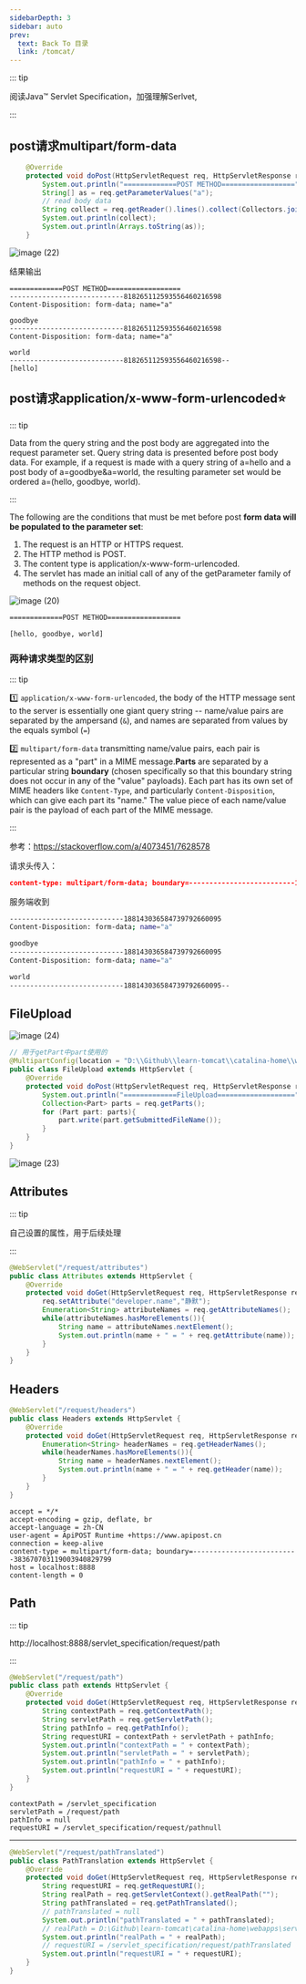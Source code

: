 ```yaml
---
sidebarDepth: 3
sidebar: auto
prev:
  text: Back To 目录
  link: /tomcat/
---
```


::: tip

阅读Java™ Servlet Specification，加强理解Serlvet,

:::

## post请求multipart/form-data

```java {6}
    @Override
    protected void doPost(HttpServletRequest req, HttpServletResponse resp) throws ServletException, IOException {
        System.out.println("=============POST METHOD==================");
        String[] as = req.getParameterValues("a");
        // read body data
        String collect = req.getReader().lines().collect(Collectors.joining(System.lineSeparator()));
        System.out.println(collect);
        System.out.println(Arrays.toString(as));
    }
```

![image (22)](https://gitee.com/q10viking/PictureRepos/raw/master/images//202112050620460.jpg)

结果输出

```
=============POST METHOD==================
----------------------------818265112593556460216598
Content-Disposition: form-data; name="a"

goodbye
----------------------------818265112593556460216598
Content-Disposition: form-data; name="a"

world
----------------------------818265112593556460216598--
[hello]
```

## post请求application/x-www-form-urlencoded:star:

::: tip

Data from the query string and the post body are aggregated into the request parameter set. Query string data is presented before post body data. For example, if a request is made with a query string of a=hello and a post body of a=goodbye&a=world, the resulting parameter set would be ordered a=(hello, goodbye, world).

:::

The following are the conditions that must be met before post **form data will be populated to the parameter set**:

1. The request is an HTTP or HTTPS request.
2. The HTTP method is POST.
3. The content type is application/x-www-form-urlencoded.
4. The servlet has made an initial call of any of the getParameter family of methods on the request object.

![image (20)](https://gitee.com/q10viking/PictureRepos/raw/master/images//202112050618418.jpg)

```sh
=============POST METHOD==================

[hello, goodbye, world]
```

### 两种请求类型的区别

::: tip

:one: `application/x-www-form-urlencoded`, the body of the HTTP message sent to the server is essentially one giant query string -- name/value pairs are separated by the ampersand (`&`), and names are separated from values by the equals symbol (`=`)

:two: `multipart/form-data` transmitting name/value pairs, each pair is represented as a "part" in a MIME message.**Parts** are separated by a particular string **boundary** (chosen specifically so that this boundary string does not occur in any of the "value" payloads). Each part has its own set of MIME headers like `Content-Type`, and particularly `Content-Disposition`, which can give each part its "name." The value piece of each name/value pair is the payload of each part of the MIME message.

:::

参考：https://stackoverflow.com/a/4073451/7628578

请求头传入：

```json
content-type: multipart/form-data; boundary=--------------------------188143036584739792660095
```

服务端收到

```sh
----------------------------188143036584739792660095
Content-Disposition: form-data; name="a"

goodbye
----------------------------188143036584739792660095
Content-Disposition: form-data; name="a"

world
----------------------------188143036584739792660095--
```



## FileUpload

![image (24)](https://gitee.com/q10viking/PictureRepos/raw/master/images//202112060630551.jpg)

```java
// 用于getPart中part使用的
@MultipartConfig(location = "D:\\Github\\learn-tomcat\\catalina-home\\webapps\\servlet-specification\\uploads")
public class FileUpload extends HttpServlet {
    @Override
    protected void doPost(HttpServletRequest req, HttpServletResponse resp) throws ServletException, IOException {
        System.out.println("=============FileUpload===================");
        Collection<Part> parts = req.getParts();
        for (Part part: parts){
            part.write(part.getSubmittedFileName());
        }
    }
}
```

![image (23)](https://gitee.com/q10viking/PictureRepos/raw/master/images//202112060629324.jpg)

## Attributes

::: tip

自己设置的属性，用于后续处理

:::

```java
@WebServlet("/request/attributes")
public class Attributes extends HttpServlet {
    @Override
    protected void doGet(HttpServletRequest req, HttpServletResponse resp) throws ServletException, IOException {
        req.setAttribute("developer.name","静默");
        Enumeration<String> attributeNames = req.getAttributeNames();
        while(attributeNames.hasMoreElements()){
            String name = attributeNames.nextElement();
            System.out.println(name + " = " + req.getAttribute(name));
        }
    }
}
```

## Headers

```java
@WebServlet("/request/headers")
public class Headers extends HttpServlet {
    @Override
    protected void doGet(HttpServletRequest req, HttpServletResponse resp) throws ServletException, IOException {
        Enumeration<String> headerNames = req.getHeaderNames();
        while(headerNames.hasMoreElements()){
            String name = headerNames.nextElement();
            System.out.println(name + " = " + req.getHeader(name));
        }
    }
}
```



```
accept = */*
accept-encoding = gzip, deflate, br
accept-language = zh-CN
user-agent = ApiPOST Runtime +https://www.apipost.cn
connection = keep-alive
content-type = multipart/form-data; boundary=--------------------------383670703119003940829799
host = localhost:8888
content-length = 0
```



## Path

::: tip

http://localhost:8888/servlet_specification/request/path

:::

```java
@WebServlet("/request/path")
public class path extends HttpServlet {
    @Override
    protected void doGet(HttpServletRequest req, HttpServletResponse resp) throws ServletException, IOException {
        String contextPath = req.getContextPath();
        String servletPath = req.getServletPath();
        String pathInfo = req.getPathInfo();
        String requestURI = contextPath + servletPath + pathInfo;
        System.out.println("contextPath = " + contextPath);
        System.out.println("servletPath = " + servletPath);
        System.out.println("pathInfo = " + pathInfo);
        System.out.println("requestURI = " + requestURI);
    }
}
```

```
contextPath = /servlet_specification
servletPath = /request/path
pathInfo = null
requestURI = /servlet_specification/request/pathnull
```



---------

```java
@WebServlet("/request/pathTranslated")
public class PathTranslation extends HttpServlet {
    @Override
    protected void doGet(HttpServletRequest req, HttpServletResponse resp) throws ServletException, IOException {
        String requestURI = req.getRequestURI();
        String realPath = req.getServletContext().getRealPath("");
        String pathTranslated = req.getPathTranslated();
        // pathTranslated = null
        System.out.println("pathTranslated = " + pathTranslated);
        // realPath = D:\Github\learn-tomcat\catalina-home\webapps\servlet-specification\
        System.out.println("realPath = " + realPath);
        // requestURI = /servlet_specification/request/pathTranslated
        System.out.println("requestURI = " + requestURI);
    }
}
```

